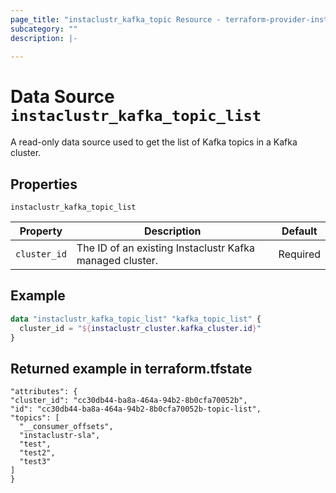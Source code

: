 ```yaml
---
page_title: "instaclustr_kafka_topic Resource - terraform-provider-instaclustr"
subcategory: ""
description: |-
  
---
```


# Data Source `instaclustr_kafka_topic_list`
A read-only data source used to get the list of Kafka topics in a Kafka cluster.


## Properties


`instaclustr_kafka_topic_list`

Property | Description | Default
---------|-------------|--------
`cluster_id`|The ID of an existing Instaclustr Kafka managed cluster. |Required

## Example
```terraform
data "instaclustr_kafka_topic_list" "kafka_topic_list" {
  cluster_id = "${instaclustr_cluster.kafka_cluster.id}"
}
```
## Returned example in terraform.tfstate
```
"attributes": {
"cluster_id": "cc30db44-ba8a-464a-94b2-8b0cfa70052b",
"id": "cc30db44-ba8a-464a-94b2-8b0cfa70052b-topic-list",
"topics": [
  "__consumer_offsets",
  "instaclustr-sla",
  "test",
  "test2",
  "test3"
]
}
```
